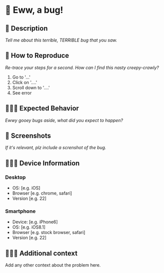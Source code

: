 # 🐞 Eww, a bug!

## 📝 Description
_Tell me about this terrible, TERRIBLE bug that you saw._

## 🔁 How to Reproduce
_Re-trace your steps for a second. How can I find this nasty creepy-crawly?_
1. Go to '...'
2. Click on '....'
3. Scroll down to '....'
4. See error

## 🕵🏾‍♂️ Expected Behavior
_Ewwy gooey bugs aside, what did you expect to happen?_

## 📸 Screenshots
_If it's relevant, plz include a screnshot of the bug._

## 👩🏼‍🔧 Device Information

### Desktop
 - OS: [e.g. iOS]
 - Browser [e.g. chrome, safari]
 - Version [e.g. 22]

### Smartphone
 - Device: [e.g. iPhone6]
 - OS: [e.g. iOS8.1]
 - Browser [e.g. stock browser, safari]
 - Version [e.g. 22]

## 💁🏽‍♂️ Additional context
Add any other context about the problem here.
